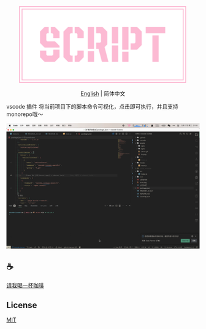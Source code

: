 <p align="center">
<img height="200" src="./assets/kv.png" alt="vscode script">
</p>
<p align="center"> <a href="./README.md">English</a> | 简体中文</p>

vscode 插件 将当前项目下的脚本命令可视化，点击即可执行，并且支持monorepo哦～

![demo](/assets/demo.gif)

## :coffee:

[请我喝一杯咖啡](https://github.com/Simon-He95/sponsor)

## License

[MIT](./license)

